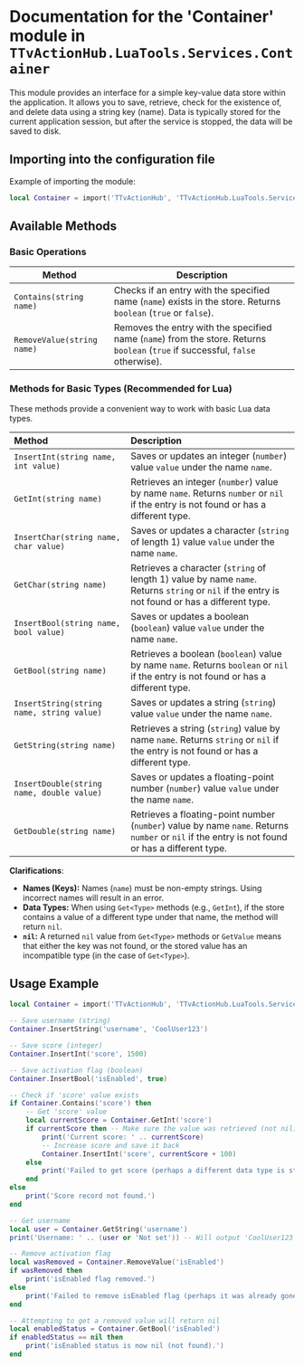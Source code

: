 # Documentation for the 'Container' module in `TTvActionHub.LuaTools.Services.Container`

This module provides an interface for a simple key-value data store within the application. It allows you to save, retrieve, check for the existence of, and delete data using a string key (name). Data is typically stored for the current application session, but after the service is stopped, the data will be saved to disk.

## Importing into the configuration file

Example of importing the module:

```lua
local Container = import('TTvActionHub', 'TTvActionHub.LuaTools.Services').Container
```

## Available Methods

### Basic Operations

| Method                     | Description                                                                                                                     |
| -------------------------- | ------------------------------------------------------------------------------------------------------------------------------- |
| `Contains(string name)`    | Checks if an entry with the specified name (`name`) exists in the store. Returns `boolean` (`true` or `false`).                 |
| `RemoveValue(string name)` | Removes the entry with the specified name (`name`) from the store. Returns `boolean` (`true` if successful, `false` otherwise). |

### Methods for Basic Types (Recommended for Lua)

These methods provide a convenient way to work with basic Lua data types.

| Method                                    | Description                                                                                                                                     |
| :---------------------------------------- | :---------------------------------------------------------------------------------------------------------------------------------------------- |
| `InsertInt(string name, int value)`       | Saves or updates an integer (`number`) value `value` under the name `name`.                                                                     |
| `GetInt(string name)`                     | Retrieves an integer (`number`) value by name `name`. Returns `number` or `nil` if the entry is not found or has a different type.              |
| `InsertChar(string name, char value)`     | Saves or updates a character (`string` of length 1) value `value` under the name `name`.                                                        |
| `GetChar(string name)`                    | Retrieves a character (`string` of length 1) value by name `name`. Returns `string` or `nil` if the entry is not found or has a different type. |
| `InsertBool(string name, bool value)`     | Saves or updates a boolean (`boolean`) value `value` under the name `name`.                                                                     |
| `GetBool(string name)`                    | Retrieves a boolean (`boolean`) value by name `name`. Returns `boolean` or `nil` if the entry is not found or has a different type.             |
| `InsertString(string name, string value)` | Saves or updates a string (`string`) value `value` under the name `name`.                                                                       |
| `GetString(string name)`                  | Retrieves a string (`string`) value by name `name`. Returns `string` or `nil` if the entry is not found or has a different type.                |
| `InsertDouble(string name, double value)` | Saves or updates a floating-point number (`number`) value `value` under the name `name`.                                                        |
| `GetDouble(string name)`                  | Retrieves a floating-point number (`number`) value by name `name`. Returns `number` or `nil` if the entry is not found or has a different type. |

**Clarifications**:

- **Names (Keys):** Names (`name`) must be non-empty strings. Using incorrect names will result in an error.
- **Data Types:** When using `Get<Type>` methods (e.g., `GetInt`), if the store contains a value of a different type under that name, the method will return `nil`.
- **`nil`:** A returned `nil` value from `Get<Type>` methods or `GetValue` means that either the key was not found, or the stored value has an incompatible type (in the case of `Get<Type>`).

## Usage Example

```lua
local Container = import('TTvActionHub', 'TTvActionHub.LuaTools.Services').Container

-- Save username (string)
Container.InsertString('username', 'CoolUser123')

-- Save score (integer)
Container.InsertInt('score', 1500)

-- Save activation flag (boolean)
Container.InsertBool('isEnabled', true)

-- Check if 'score' value exists
if Container.Contains('score') then
    -- Get 'score' value
    local currentScore = Container.GetInt('score')
    if currentScore then -- Make sure the value was retrieved (not nil)
        print('Current score: ' .. currentScore)
        -- Increase score and save it back
        Container.InsertInt('score', currentScore + 100)
    else
        print('Failed to get score (perhaps a different data type is stored).')
    end
else
    print('Score record not found.')
end

-- Get username
local user = Container.GetString('username')
print('Username: ' .. (user or 'Not set')) -- Will output 'CoolUser123' or 'Not set' if the key is not found

-- Remove activation flag
local wasRemoved = Container.RemoveValue('isEnabled')
if wasRemoved then
    print('isEnabled flag removed.')
else
    print('Failed to remove isEnabled flag (perhaps it was already gone).')
end

-- Attempting to get a removed value will return nil
local enabledStatus = Container.GetBool('isEnabled')
if enabledStatus == nil then
    print('isEnabled status is now nil (not found).')
end
```
